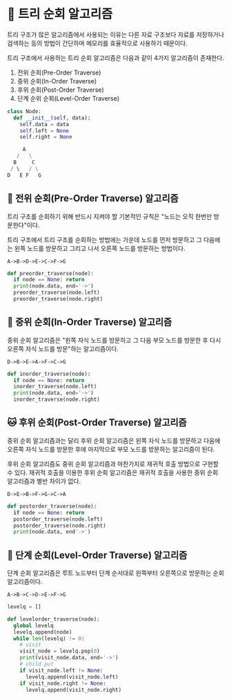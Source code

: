 # :palm_tree: 트리 순회 알고리즘
트리 구조가 많은 알고리즘에서 사용되는 이유는 다른 자료 구조보다 자료를 저장하거나 검색하는 등의 방법이 간단하며 메모리를 효율적으로 사용하기 때문이다.

트리 구조에서 사용하는 트리 순회 알고리즘은 다음과 같이 4가지 알고리즘이 존재한다.

1. 전위 순회(Pre-Order Traverse)
2. 중위 순회(In-Order Traverse)
3. 후위 순회(Post-Order Traverse)
4. 단계 순위 순회(Level-Order Traverse)

```python
class Node:
  def __init__(self, data):
    self.data = data
    self.left = None
    self.right = None
```

```python
     A
   /   \
  B     C
 / \   / \
D   E F   G
```

## :hamster: 전위 순회(Pre-Order Traverse) 알고리즘
트리 구조를 순회하기 위해 반드시 지켜야 할 기본적인 규칙은 "노드는 오직 한번만 방문한다"이다.

트리 구조에서 트리 구조를 순회하는 방법에는 가운데 노드를 먼저 방문하고 그 다음에는 왼쪽 노드를 방문하고 그리고 나서 오른쪽 노드를 방문하는 방법이다.

`A->B->D->E->C->F->G`

```python
def preorder_traverse(node):
  if node == None: return
  print(node.data, end='->')
  preorder_traverse(node.left)
  preorder_traverse(node.right)
```

## :dog: 중위 순회(In-Order Traverse) 알고리즘
중위 순회 알고리즘은 "왼쪽 자식 노드를 방문하고 그 다음 부모 노드를 방문한 후 다시 오른쪽 자식 노드를 방문"하는 알고리즘이다.

`D->B->E->A->F->C->G`

```python
def inorder_traverse(node):
  if node == None: return
  inorder_traverse(node.left)
  print(node.data, end='->')
  inorder_traverse(node.right)
```

## :cat: 후위 순회(Post-Order Traverse) 알고리즘
중위 순회 알고리즘과는 달리 후위 순회 알고리즘은 왼쪽 자식 노드를 방문하고 다음에 오른쪽 자식 노드를 방문한 후에 마지막으로 부모 노드를 방문하는 알고리즘이 된다.

후위 순회 알고리즘도 중위 순회 알고리즘과 마찬가지로 재귀적 호출 방법으로 구현할 수 있다. 재귀적 호출을 이용한 후위 순회 알고리즘은 재귀적 호출을 사용한 중위 순회 알고리즘과 별반 차이가 없다.

`D->E->B->F->G->C->A`

```python
def postorder_traverse(node):
  if node == None: return
  postorder_traverse(node.left)
  postorder_traverse(node.right)
  print(node.data, end'->')
```

## :hamster: 단계 순회(Level-Order Traverse) 알고리즘
단계 순회 알고리즘은 루트 노드부터 단계 순서대로 왼쪽부터 오른쪽으로 방문하는 순회 알고리즘이다.

`A->B->C->D->E->F->G`

```python
levelq = []

def levelorder_traverse(node):
  global levelq
  levelq.append(node)
  while len(levelq) != 0:
    # visit
    visit_node = levelq.pop(0)
    print(visit_node.data, end='->')
    # child put
    if visit_node.left != None:
      levelq.append(visit_node.left)
    if visit_node.right != None:
      levelq.append(visit_node.right)
```
